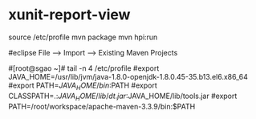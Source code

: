 # xunit-report-view
source /etc/profile
mvn package
mvn hpi:run

#eclipse
File --> Import --> Existing Maven Projects

#[root@sgao ~]# tail -n 4 /etc/profile
#export JAVA_HOME=/usr/lib/jvm/java-1.8.0-openjdk-1.8.0.45-35.b13.el6.x86_64
#export PATH=$JAVA_HOME/bin:$PATH
#export CLASSPATH=.:$JAVA_HOME/lib/dt.jar:$JAVA_HOME/lib/tools.jar
#export PATH=/root/workspace/apache-maven-3.3.9/bin:$PATH
